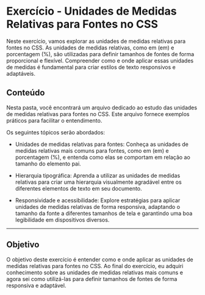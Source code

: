 # Exercício - Unidades de Medidas Relativas para Fontes no CSS

Neste exercício, vamos explorar as unidades de medidas relativas para fontes no CSS. As unidades de medidas relativas, como em (em) e porcentagem (%), são utilizadas para definir tamanhos de fontes de forma proporcional e flexível. Compreender como e onde aplicar essas unidades de medidas é fundamental para criar estilos de texto responsivos e adaptáveis.

## Conteúdo

Nesta pasta, você encontrará um arquivo dedicado ao estudo das unidades de medidas relativas para fontes no CSS. Este arquivo fornece exemplos práticos para facilitar o entendimento.

Os seguintes tópicos serão abordados:

- Unidades de medidas relativas para fontes: Conheça as unidades de medidas relativas mais comuns para fontes, como em (em) e porcentagem (%), e entenda como elas se comportam em relação ao tamanho do elemento pai.

- Hierarquia tipográfica: Aprenda a utilizar as unidades de medidas relativas para criar uma hierarquia visualmente agradável entre os diferentes elementos de texto em seu documento.

- Responsividade e acessibilidade: Explore estratégias para aplicar unidades de medidas relativas de forma responsiva, adaptando o tamanho da fonte a diferentes tamanhos de tela e garantindo uma boa legibilidade em dispositivos diversos.

---

## Objetivo

O objetivo deste exercício é entender como e onde aplicar as unidades de medidas relativas para fontes no CSS. Ao final do exercício, eu adquiri conhecimento sobre as unidades de medidas relativas mais comuns e agora sei como utilizá-las para definir tamanhos de fontes de forma responsiva e adaptável.
